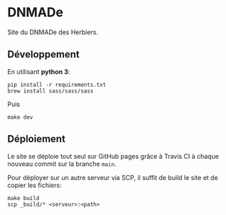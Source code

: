 # DNMADe

Site du DNMADe des Herbiers.

## Développement

En utilisant **python 3**:

```
pip install -r requirements.txt
brew install sass/sass/sass
```

Puis 

```
make dev
```

## Déploiement

Le site se déploie tout seul sur GitHub pages grâce à Travis CI à chaque nouveau commit sur la branche `main`.

Pour déployer sur un autre serveur via SCP, il suffit de build le site et de copier les fichiers:
```
make build
scp _build/* <serveur>:<path>
```